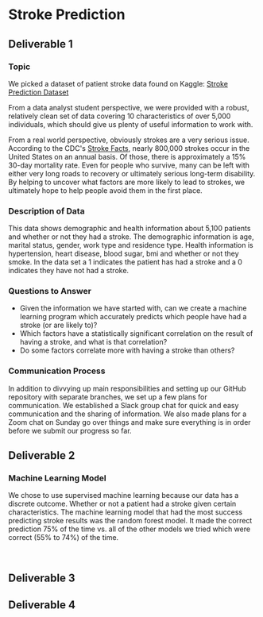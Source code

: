 # Stroke Prediction

## Deliverable 1

### Topic

We picked a dataset of patient stroke data found on Kaggle: [Stroke Prediction Dataset](https://www.kaggle.com/datasets/fedesoriano/stroke-prediction-dataset)

From a data analyst student perspective, we were provided with a robust, relatively clean set of data covering 10 characteristics of over 5,000 individuals, which should give us plenty of useful information to work with.

From a real world perspective, obviously strokes are a very serious issue.  According to the CDC's [Stroke Facts](https://www.cdc.gov/stroke/facts.htm), nearly 800,000 strokes occur in the United States on an annual basis.  Of those, there is approximately a 15% 30-day mortality rate.  Even for people who survive, many can be left with either very long roads to recovery or ultimately serious long-term disability.  By helping to uncover what factors are more likely to lead to strokes, we ultimately hope to help people avoid them in the first place.

### Description of Data

This data shows demographic and health information about 5,100 patients and whether or not they had a stroke. The demographic information is age, marital status, gender, work type and residence type. Health information is hypertension, heart disease, blood sugar, bmi and whether or not they smoke. In the data set a 1 indicates the patient has had a stroke and a 0 indicates they have not had a stroke.

### Questions to Answer
* Given the information we have started with, can we create a machine learning program which accurately predicts which people have had a stroke (or are likely to)?
* Which factors have a statistically significant correlation on the result of having a stroke, and what is that correlation?
* Do some factors correlate more with having a stroke than others?

### Communication Process

In addition to divvying up main responsibilities and setting up our GitHub repository with separate branches, we set up a few plans for communication.  We established a Slack group chat for quick and easy communication and the sharing of information.  We also made plans for a Zoom chat on Sunday go over things and make sure everything is in order before we submit our progress so far.


## Deliverable 2

### Machine Learning Model
We chose to use supervised machine learning because our data has a discrete outcome. Whether or not a patient had a stroke given certain characteristics. The machine learning model that had the most success predicting stroke results was the random forest model. It made the correct prediction 75% of the time vs. all of the other models we tried which were correct (55% to 74%) of the time.

![]()
![]()
![]()
![]()


## Deliverable 3

## Deliverable 4

